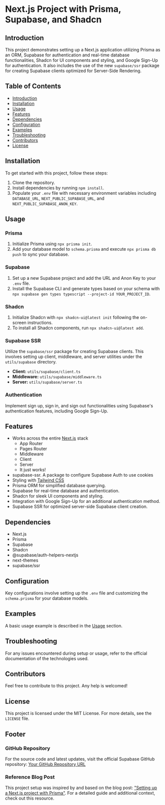 # Next.js Project with Prisma, Supabase, and Shadcn

## Introduction

This project demonstrates setting up a Next.js application utilizing Prisma as an ORM, Supabase for authentication and real-time database functionalities, Shadcn for UI components and styling, and Google Sign-Up for authentication. It also includes the use of the new `supabase/ssr` package for creating Supabase clients optimized for Server-Side Rendering.

## Table of Contents

- [Introduction](#introduction)
- [Installation](#installation)
- [Usage](#usage)
- [Features](#features)
- [Dependencies](#dependencies)
- [Configuration](#configuration)
- [Examples](#examples)
- [Troubleshooting](#troubleshooting)
- [Contributors](#contributors)
- [License](#license)

## Installation

To get started with this project, follow these steps:

1. Clone the repository.
2. Install dependencies by running `npm install`.
3. Populate your `.env` file with necessary environment variables including `DATABASE_URL`, `NEXT_PUBLIC_SUPABASE_URL`, and `NEXT_PUBLIC_SUPABASE_ANON_KEY`.

## Usage

### Prisma

1. Initialize Prisma using `npx prisma init`.
2. Add your database model to `schema.prisma` and execute `npx prisma db push` to sync your database.

### Supabase

1. Set up a new Supabase project and add the URL and Anon Key to your `.env` file.
2. Install the Supabase CLI and generate types based on your schema with `npx supabase gen types typescript --project-id YOUR_PROJECT_ID`.

### Shadcn

1. Initialize Shadcn with `npx shadcn-ui@latest init` following the on-screen instructions.
2. To install all Shadcn components, run `npx shadcn-ui@latest add`.

### Supabase SSR

Utilize the `supabase/ssr` package for creating Supabase clients. This involves setting up client, middleware, and server utilities under the `utils/supabase` directory.

- **Client:** `utils/supabase/client.ts`
- **Middleware:** `utils/supabase/middleware.ts`
- **Server:** `utils/supabase/server.ts`

### Authentication

Implement sign up, sign in, and sign out functionalities using Supabase's authentication features, including Google Sign-Up.

## Features

- Works across the entire [Next.js](https://nextjs.org) stack
  - App Router
  - Pages Router
  - Middleware
  - Client
  - Server
  - It just works!
- supabase-ssr. A package to configure Supabase Auth to use cookies
- Styling with [Tailwind CSS](https://tailwindcss.com)
- Prisma ORM for simplified database querying.
- Supabase for real-time database and authentication.
- Shadcn for sleek UI components and styling.
- Integration with Google Sign-Up for an additional authentication method.
- Supabase SSR for optimized server-side Supabase client creation.

## Dependencies

- Next.js
- Prisma
- Supabase
- Shadcn
- @supabase/auth-helpers-nextjs
- next-themes
- supabase/ssr

## Configuration

Key configurations involve setting up the `.env` file and customizing the `schema.prisma` for your database models.

## Examples

A basic usage example is described in the [Usage](#usage) section.

## Troubleshooting

For any issues encountered during setup or usage, refer to the official documentation of the technologies used.

## Contributors

Feel free to contribute to this project. Any help is welcomed!

## License

This project is licensed under the MIT License. For more details, see the `LICENSE` file.

## Footer

### GitHub Repository

For the source code and latest updates, visit the official Supabase GitHub repository: [Your GitHub Repository URL](#https://github.com/supabase/supabase)

### Reference Blog Post

This project setup was inspired by and based on the blog post: ["Setting up a Next.js project with Prisma"](https://dev.to/isaacdyor/setting-up-nextjs-project-with-prisma-200j). For a detailed guide and additional context, check out this resource.
